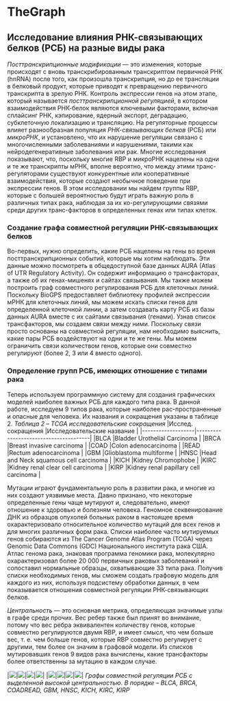 # TheGraph

## Исследование влияния РНК-связывающих белков (РСБ) на разные виды рака

_Посттранскрипционные модификации_ — это изменения, которые происходят с вновь транскрибированным транскриптом первичной РНК (hnRNA) после того, как произошла транскрипция, но до ее трансляции в белковый продукт, которые приводят к превращению первичного транскрипта в зрелую РНК. Контроль экспрессии генов на этом этапе, который называется _посттранскрипционной регуляцией_, в котором взаимодействия РНК-белок являются ключевыми факторами, включая сплайсинг РНК, кэпирование, ядерный экспорт, деградацию, субклеточную локализацию и трансляцию.
На регуляторные процессы влияет разнообразная популяция _РНК-связывающих белков_ (РСБ) или _микроРНК_, и установлено, что их нарушение регуляции связано с многочисленными заболеваниями и нарушениями, такими как нейродегенеративные заболевания или рак. Многие исследования показывают, что, поскольку многие RBP и микроРНК нацелены на одни и те же транскрипты мРНК, вполне вероятно, что между этими транс-регуляторами существуют конкурентные или кооперативные взаимодействия, которые создают необычное поведение при экспрессии генов. В этом исследовании мы найдем группы RBP, которые с большей вероятностью будут играть важную роль в различных типах рака, наблюдая за их ко-регулирующими связями среди других транс-факторов в определенных генах или типах клеток.

### Создание графа совместной регуляции РНК-связывающих белков

Во-первых, нужно определить, какие РСБ нацелены на гены во время посттранскрипционных событий, которые мы хотим наблюдать. Эти данные можно посмотреть в общедоступной базе данных AURA (Atlas of UTR Regulatory Activity). Он содержит информацию о трансфакторах, а также об их генах-мишенях и сайтах связывания. Мы также можем построить граф совместного регулирования РСБ для клеточных линий. Поскольку BioGPS предоставляет библиотеку профилей экспрессии мРНК для клеточных линий, мы можем искать списки генов для определенной клеточной линии, а затем создавать карту РСБ из базы данных AURA вместе с их сайтами связывания (генами).
Узнав список трансфакторов, мы создаем связи между ними. Поскольку связи просто основаны на совместной регуляции, нам необходимо выяснить, какие пары РСБ воздействуют на одни и те же гены. Мы можем ограничить связи количеством генов, которые они совместно регулируют (более 2, 3 или 4 вместо одного).

### Определение групп РСБ, имеющих отношение с типами рака

Теперь используем программную систему для создания графических моделей наиболее важных РСБ для каждого типа рака. В данной работе, исследуем 9 типов рака, которые наиболее рас-пространенные и опасные для человека. Их названия и сокращения указаны в таблице 2.
_Таблица 2 – TCGA исследовательские сокращения_
|Исслед. сокращения |Исследовательские название |
|-------------------|---------------------------------------|
|BLCA |Bladder Urothelial Carcinoma |
|BRCA |Breast invasive carcinoma |
|COAD |Colon adenocarcinoma |
|READ |Rectum adenocarcinoma |
|GBM |Glioblastoma multiforme |
|HNSC |Head and Neck squamous cell carcinoma |
|KICH |Kidney Chromophobe |
|KIRC |Kidney renal clear cell carcinoma |
|KIRP |Kidney renal papillary cell carcinoma |

Мутации играют фундаментальную роль в развитии рака, и многие из них создают уязвимые места. Давно признано, что некоторые определенные гены чаще мутируют и, следовательно, имеют отношение к здоровью и болезням человека. Геномное секвенирование ДНК из образцов опухолей больных раком в настоящее время охарактеризовало относительное количество мутаций для всех генов и для многих различных форм рака. Списки наиболее часто мутируемых генов собираются из The Cancer Genome Atlas Program (TCGA) через Genomic Data Commons (GDC) Национального института рака США. Атлас генома рака, знаковая программа геномики рака, молекулярно охарактеризовал более 20 000 первичных раковых заболеваний и сопоставил нормальные образцы, охватывающие 33 типа рака.
Получив списки необходимых генов, мы сможем создать графовую модель для каждого из них, используя подсистему обработки данных, в чем показывается отношения совместной регуляции РНК-связывающих белков.

_Центральность_ — это основная метрика, определяющая значимые узлы в графе среди прочих. Вес ребер также был принят во внимание, потому что вес ребра эквивалентен количеству генов, которые совместно регулируются двумя RBP, и имеет смысл, что чем больше вес, т. e. чем больше генов, которые RBP совместно регулирует с другими, тем более он значим в графовой модели. Из списков мутировавших генов 9 видов рака вычислены, какие трансфакторы более ответственны за мутацию в каждом случае.

|<img src="https://raw.githubusercontent.com/minhanhari/MyForce-Directed/main/images/RBP results/BLCA_TFS.svg">|<img src="https://raw.githubusercontent.com/minhanhari/MyForce-Directed/main/images/RBP results/BRCA_TFS.svg">|<img src="https://raw.githubusercontent.com/minhanhari/MyForce-Directed/main/images/RBP results/COADREAD_TFS.svg">|<img src="https://raw.githubusercontent.com/minhanhari/MyForce-Directed/main/images/RBP results/GBM_TFS.svg">|
|<img src="https://raw.githubusercontent.com/minhanhari/MyForce-Directed/main/images/RBP results/HNSC_TFS.svg">|<img src="https://raw.githubusercontent.com/minhanhari/MyForce-Directed/main/images/RBP results/KICH_TFS.svg">|<img src="https://raw.githubusercontent.com/minhanhari/MyForce-Directed/main/images/RBP results/KIRC_TFS.svg">|<img src="https://raw.githubusercontent.com/minhanhari/MyForce-Directed/main/images/RBP results/KIRP_TFS.svg">|
_Графы совместной регуляции РСБ с выделенной высокой центральностью. В порядке – BLCA, BRCA, COADREAD, GBM, HNSC, KICH, KIRC, KIRP_
